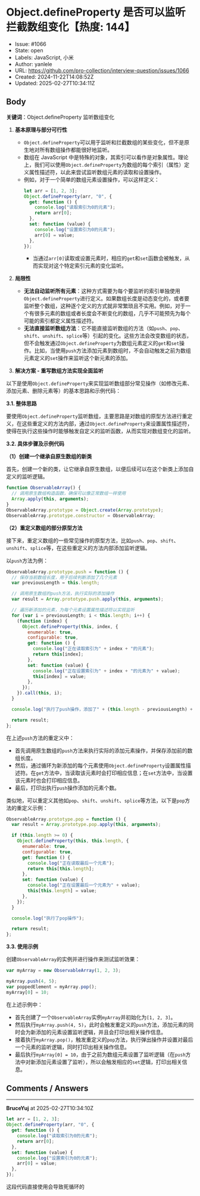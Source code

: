 # Object.defineProperty 是否可以监听拦截数组变化【热度: 144】

- Issue: #1066
- State: open
- Labels: JavaScript, 小米
- Author: yanlele
- URL: https://github.com/pro-collection/interview-question/issues/1066
- Created: 2024-11-22T14:08:52Z
- Updated: 2025-02-27T10:34:11Z

## Body

**关键词**：Object.defineProperty 监听数组变化

1. **基本原理与部分可行性**
   - `Object.defineProperty`可以用于监听和拦截数组的某些变化，但不是原生地对所有数组操作都能很好地监听。
   - 数组在 JavaScript 中是特殊的对象，其索引可以看作是对象属性。理论上，我们可以使用`Object.defineProperty`为数组的每个索引（属性）定义属性描述符，以此来尝试监听数组元素的读取和设置操作。
   - 例如，对于一个简单的数组元素设置操作，可以这样定义：
     ```javascript
     let arr = [1, 2, 3];
     Object.defineProperty(arr, "0", {
       get: function () {
         console.log("读取索引为0的元素");
         return arr[0];
       },
       set: function (value) {
         console.log("设置索引为0的元素");
         arr[0] = value;
       },
     });
     ```
     - 当通过`arr[0]`读取或设置元素时，相应的`get`和`set`函数会被触发，从而实现对这个特定索引元素的变化监听。
2. **局限性**

   - **无法自动监听所有元素**：这种方式需要为每个要监听的索引单独使用`Object.defineProperty`进行定义。如果数组长度是动态变化的，或者要监听整个数组，这种逐个定义的方式就非常繁琐且不实用。例如，对于一个有很多元素的数组或者长度会不断变化的数组，几乎不可能预先为每个可能的索引都定义属性描述符。
   - **无法直接监听数组方法**：它不能直接监听数组的方法（如`push`、`pop`、`shift`、`unshift`、`splice`等）引起的变化。这些方法会改变数组的状态，但不会触发通过`Object.defineProperty`为数组元素定义的`get`和`set`操作。比如，当使用`push`方法添加元素到数组时，不会自动触发之前为数组元素定义的`set`操作来监听这个新元素的添加。

3. **解决方案 - 重写数组方法实现全面监听**

以下是使用`Object.defineProperty`来实现监听数组部分常见操作（如修改元素、添加元素、删除元素等）的基本思路和示例代码：

**3.1. 整体思路**

要使用`Object.defineProperty`监听数组，主要思路是对数组的原型方法进行重定义，在这些重定义的方法内部，通过`Object.defineProperty`来设置属性描述符，使得在执行这些操作时能够触发自定义的监听函数，从而实现对数组变化的监听。

**3.2. 具体步骤及示例代码**

**（1）创建一个继承自原生数组的新类**

首先，创建一个新的类，让它继承自原生数组，以便后续可以在这个新类上添加自定义的监听逻辑。

```javascript
function ObservableArray() {
  // 调用原生数组构造函数，确保可以像正常数组一样使用
  Array.apply(this, arguments);
}
ObservableArray.prototype = Object.create(Array.prototype);
ObservableArray.prototype.constructor = ObservableArray;
```

**（2）重定义数组的部分原型方法**

接下来，重定义数组的一些常见操作的原型方法，比如`push`、`pop`、`shift`、`unshift`、`splice`等，在这些重定义的方法内部添加监听逻辑。

以`push`方法为例：

```javascript
ObservableArray.prototype.push = function () {
  // 保存当前数组长度，用于后续判断添加了几个元素
  var previousLength = this.length;

  // 调用原生数组的push方法，执行实际的添加操作
  var result = Array.prototype.push.apply(this, arguments);

  // 遍历新添加的元素，为每个元素设置属性描述符以实现监听
  for (var i = previousLength; i < this.length; i++) {
    (function (index) {
      Object.defineProperty(this, index, {
        enumerable: true,
        configurable: true,
        get: function () {
          console.log("正在读取索引为" + index + "的元素");
          return this[index];
        },
        set: function (value) {
          console.log("正在设置索引为" + index + "的元素为" + value);
          this[index] = value;
        },
      });
    }).call(this, i);
  }

  console.log("执行了push操作，添加了" + (this.length - previousLength) + "个元素");

  return result;
};
```

在上述`push`方法的重定义中：

- 首先调用原生数组的`push`方法来执行实际的添加元素操作，并保存添加前的数组长度。
- 然后，通过循环为新添加的每个元素使用`Object.defineProperty`设置属性描述符。在`get`方法中，当读取该元素时会打印相应信息；在`set`方法中，当设置该元素时也会打印相应信息。
- 最后，打印出执行`push`操作添加的元素个数。

类似地，可以重定义其他如`pop`、`shift`、`unshift`、`splice`等方法，以下是`pop`方法的重定义示例：

```javascript
ObservableArray.prototype.pop = function () {
  var result = Array.prototype.pop.apply(this, arguments);

  if (this.length >= 0) {
    Object.defineProperty(this, this.length, {
      enumerable: true,
      configurable: true,
      get: function () {
        console.log("正在读取最后一个元素");
        return this[this.length];
      },
      set: function (value) {
        console.log("正在设置最后一个元素为" + value);
        this[this.length] = value;
      },
    });
  }

  console.log("执行了pop操作");

  return result;
};
```

**3.3. 使用示例**

创建`ObservableArray`的实例并进行操作来测试监听效果：

```javascript
var myArray = new ObservableArray(1, 2, 3);

myArray.push(4, 5);
var poppedElement = myArray.pop();
myArray[0] = 10;
```

在上述示例中：

- 首先创建了一个`ObservableArray`实例`myArray`并初始化为`[1, 2, 3]`。
- 然后执行`myArray.push(4, 5)`，此时会触发重定义的`push`方法，添加元素的同时会为新添加的元素设置监听逻辑，并且会打印出相关操作信息。
- 接着执行`myArray.pop()`，触发重定义的`pop`方法，执行弹出操作并设置对最后一个元素的监听逻辑，同时打印出相关操作信息。
- 最后执行`myArray[0] = 10`，由于之前为数组元素设置了监听逻辑（在`push`方法中对新添加元素设置了监听），所以会触发相应的`set`逻辑，打印出相关信息。


## Comments / Answers

---

**BruceYuj** at 2025-02-27T10:34:10Z

```javascript
let arr = [1, 2, 3];
Object.defineProperty(arr, "0", {
  get: function () {
    console.log("读取索引为0的元素");
    return arr[0];
  },
  set: function (value) {
    console.log("设置索引为0的元素");
    arr[0] = value;
  },
});
```
这段代码直接使用会导致死循环的
